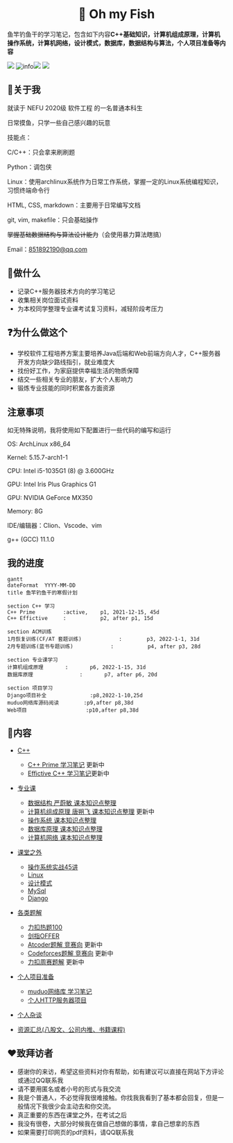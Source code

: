 <h1 align="center">📔 Oh my Fish</h1>
<div align="left">
<p>
鱼竿钓鱼干的学习笔记，包含如下内容<strong>C++基础知识，计算机组成原理，计算机操作系统，计算机网络，设计模式，数据库，数据结构与算法，个人项目准备等内容</strong>
</p>
    </div> 



[![](https://img.shields.io/badge/OS-Arch%20Linux-33aadd?style=flat-square&logo=arch-linux&logoColor=ffffff)](https://www.archlinux.org/) 
![info](https://img.shields.io/badge/Languae-C%2B%2B-green)![](https://img.shields.io/badge/Languae-markdown-orange)
![](https://img.shields.io/badge/Tools-Typora-blue)



## 🧒关于我

就读于 NEFU 2020级 软件工程  的一名普通本科生

日常摸鱼，只学一些自己感兴趣的玩意

技能点：

C/C++：只会拿来刷刷题

Python：调包侠

Linux：使用archlinux系统作为日常工作系统，掌握一定的Linux系统编程知识，习惯终端命令行

HTML,  CSS, markdown：主要用于日常编写文档

git, vim, makefile：只会基础操作

~~掌握基础数据结构与算法设计能力~~（会使用暴力算法瞎搞）

Email：851892190@qq.com



## 📝做什么

* 记录C++服务器技术方向的学习笔记
* 收集相关岗位面试资料
* 为本校同学整理专业课考试复习资料，减轻阶段考压力



## ❓为什么做这个

* 学校软件工程培养方案主要培养Java后端和Web前端方向人才，C++服务器开发方向缺少路线指引，就业难度大
* 找份好工作，为家庭提供幸福生活的物质保障
* 结交一些相关专业的朋友，扩大个人影响力
* 锻炼专业技能的同时积累各方面资源



## 注意事项

如无特殊说明，我将使用如下配置进行一些代码的编写和运行

OS: ArchLinux  x86_64

Kernel: 5.15.7-arch1-1

CPU: Intel i5-1035G1 (8) @ 3.600GHz

GPU: Intel Iris Plus Graphics G1

GPU: NVIDIA GeForce MX350

Memory: 8G

IDE/编辑器：Clion、Vscode、vim

g++ (GCC) 11.1.0



## 我的进度

```mermaid
gantt
dateFormat  YYYY-MM-DD
title 鱼竿钓鱼干的寒假计划

section C++ 学习 
C++ Prime         :active,    p1, 2021-12-15, 45d
C++ Effictive     :           p2, after p1, 15d

section ACM训练
1月恢复训练(CF/AT 套题训练)            :        p3, 2022-1-1, 31d
2月专题训练(蓝书专题训练)            :           p4, after p3, 28d

section 专业课学习
计算机组成原理       :       p6, 2022-1-15, 31d
数据库原理               :       p7, after p6, 20d

section 项目学习
Django项目补全				:p8,2022-1-10,25d
muduo网络库源码阅读 		:p9,after p8,38d
Web项目					:p10,after p8,38d
```



## 📒内容

* [C++](C++/README.md)

  * [C++ Prime 学习笔记](C++/C++prime/README.md) 更新中
  * [Effictive C++ 学习笔记](/C++/Effictive/README.md)更新中
* [专业课]()
	* [数据结构 严蔚敏 课本知识点整理](专业课/数据结构%20严蔚敏/README.md)
	* [计算机组成原理  唐朔飞 课本知识点整理](/专业课/计算机组成原理%20唐朔飞/README.md) 更新中
	* [操作系统 课本知识点整理]()
	* [数据库原理 课本知识点整理]()
	* [计算机网络 课本知识点整理]()


* [课堂之外]()
  * [操作系统实战45讲](课堂之外/操作系统实战45讲)
  * [Linux](课堂之外/Linux)
  * [设计模式]()
  * [MySql]()
  * [Django]()
* [各类题解]()
  * [力扣热题100]()
  * [剑指OFFER]()
  * [Atcoder题解 竞赛向](/各类题解/atcoder.md) 更新中
  * [Codeforces题解 竞赛向](/各类题解/codeforces.md) 更新中
  * [力扣周赛题解](/各类题解/力扣周赛题解.md) 更新中
* [个人项目准备]()
  * [muduo网络库 学习笔记]()
  * [个人HTTP服务器项目]()
* [个人杂谈]()
* [资源汇总(八股文、公司内推、书籍课程)]()



## ❤️致拜访者

* 感谢你的来访，希望这些资料对你有帮助，如有建议可以直接在网站下方评论或通过QQ联系我
* 请不要用匿名或者小号的形式与我交流
* 我是个普通人，不必觉得我很难接触。你找我我看到了基本都会回复，但是一般情况下我很少会主动去和你交流。
* 真正重要的东西在课堂之外，在考试之后
* 我没有很卷，大部分时候我在做自己想做的事情，拿自己想拿的东西
* 如果需要打印网页的pdf资料，请QQ联系我






